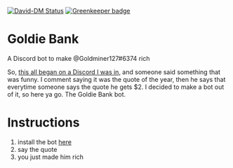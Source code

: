 [![David-DM Status](https://david-dm.org/jbmagination/goldie-bank.svg)](https://david-dm.org/jbmagination/goldie-bank) [![Greenkeeper badge](https://badges.greenkeeper.io/jbmagination/goldie-bank.svg)](https://greenkeeper.io/)
# Goldie Bank
A Discord bot to make @Goldminer127#6374 rich

So, [this all began on a Discord I was in,](https://discord.io/lighthouse) and someone said something that was funny. I comment saying it was the quote of the year, then he says that everytime someone says the quote he gets $2. I decided to make a bot out of it, so here ya go. The Goldie Bank bot.

# Instructions

1) install the bot [here](https://discordapp.com/oauth2/authorize?client_id=391447333772197888&scope=bot&permissions=72712)
2) say the quote
3) you just made him rich
